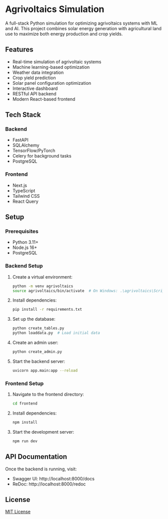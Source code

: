 # Agrivoltaics Simulation

A full-stack Python simulation for optimizing agrivoltaics systems with ML and AI. This project combines solar energy generation with agricultural land use to maximize both energy production and crop yields.

## Features

- Real-time simulation of agrivoltaic systems
- Machine learning-based optimization
- Weather data integration
- Crop yield prediction
- Solar panel configuration optimization
- Interactive dashboard
- RESTful API backend
- Modern React-based frontend

## Tech Stack

### Backend
- FastAPI
- SQLAlchemy
- TensorFlow/PyTorch
- Celery for background tasks
- PostgreSQL

### Frontend
- Next.js
- TypeScript
- Tailwind CSS
- React Query

## Setup

### Prerequisites
- Python 3.11+
- Node.js 16+
- PostgreSQL

### Backend Setup
1. Create a virtual environment:
   ```bash
   python -m venv agrivoltaics
   source agrivoltaics/bin/activate  # On Windows: .\agrivoltaics\Scripts\activate
   ```

2. Install dependencies:
   ```bash
   pip install -r requirements.txt
   ```

3. Set up the database:
   ```bash
   python create_tables.py
   python loaddata.py  # Load initial data
   ```

4. Create an admin user:
   ```bash
   python create_admin.py
   ```

5. Start the backend server:
   ```bash
   uvicorn app.main:app --reload
   ```

### Frontend Setup
1. Navigate to the frontend directory:
   ```bash
   cd frontend
   ```

2. Install dependencies:
   ```bash
   npm install
   ```

3. Start the development server:
   ```bash
   npm run dev
   ```

## API Documentation

Once the backend is running, visit:
- Swagger UI: http://localhost:8000/docs
- ReDoc: http://localhost:8000/redoc

## License

[MIT License](LICENSE)
